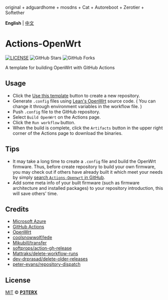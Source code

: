 original + adguardhome + mosdns + Cat + Autoreboot + Zerotier + Softether






**English** | [中文](https://p3terx.com/archives/build-openwrt-with-github-actions.html)

# Actions-OpenWrt

[![LICENSE](https://img.shields.io/github/license/mashape/apistatus.svg?style=flat-square&label=LICENSE)](https://github.com/P3TERX/Actions-OpenWrt/blob/master/LICENSE)
![GitHub Stars](https://img.shields.io/github/stars/P3TERX/Actions-OpenWrt.svg?style=flat-square&label=Stars&logo=github)
![GitHub Forks](https://img.shields.io/github/forks/P3TERX/Actions-OpenWrt.svg?style=flat-square&label=Forks&logo=github)

A template for building OpenWrt with GitHub Actions

## Usage

- Click the [Use this template](https://github.com/P3TERX/Actions-OpenWrt/generate) button to create a new repository.
- Generate `.config` files using [Lean's OpenWrt](https://github.com/coolsnowwolf/lede) source code. ( You can change it through environment variables in the workflow file. )
- Push `.config` file to the GitHub repository.
- Select `Build OpenWrt` on the Actions page.
- Click the `Run workflow` button.
- When the build is complete, click the `Artifacts` button in the upper right corner of the Actions page to download the binaries.

## Tips

- It may take a long time to create a `.config` file and build the OpenWrt firmware. Thus, before create repository to build your own firmware, you may check out if others have already built it which meet your needs by simply [search `Actions-Openwrt` in GitHub](https://github.com/search?q=Actions-openwrt).
- Add some meta info of your built firmware (such as firmware architecture and installed packages) to your repository introduction, this will save others' time.

## Credits

- [Microsoft Azure](https://azure.microsoft.com)
- [GitHub Actions](https://github.com/features/actions)
- [OpenWrt](https://github.com/openwrt/openwrt)
- [coolsnowwolf/lede](https://github.com/coolsnowwolf/lede)
- [Mikubill/transfer](https://github.com/Mikubill/transfer)
- [softprops/action-gh-release](https://github.com/softprops/action-gh-release)
- [Mattraks/delete-workflow-runs](https://github.com/Mattraks/delete-workflow-runs)
- [dev-drprasad/delete-older-releases](https://github.com/dev-drprasad/delete-older-releases)
- [peter-evans/repository-dispatch](https://github.com/peter-evans/repository-dispatch)

## License

[MIT](https://github.com/P3TERX/Actions-OpenWrt/blob/main/LICENSE) © [**P3TERX**](https://p3terx.com)
